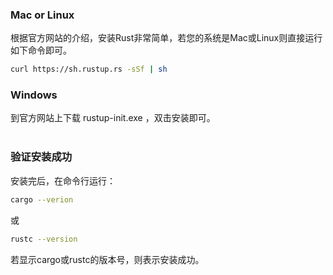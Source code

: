 ### Mac or Linux
根据官方网站的介绍，安装Rust非常简单，若您的系统是Mac或Linux则直接运行如下命令即可。

```bash
curl https://sh.rustup.rs -sSf | sh
```

### Windows
到官方网站上下载 rustup-init.exe ，双击安装即可。
<br>
<br>


### 验证安装成功
安装完后，在命令行运行：

```bash
cargo --verion
```

或

```bash
rustc --version
```

若显示cargo或rustc的版本号，则表示安装成功。
